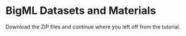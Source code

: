 # BigML Datasets and Materials
Download the ZIP files and continue where you left off from the tutorial.
